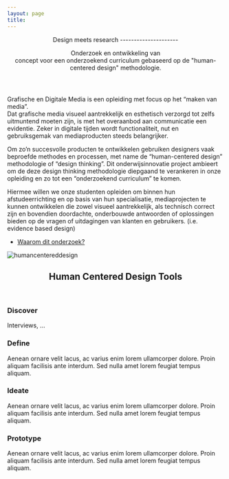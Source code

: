 ```yaml
---
layout: page
title: 
---
```


<!-- Banner -->
<section id="banner">
<div class="content">
<header markdown="1">
Design meets research
---------------------

Onderzoek en ontwikkeling van concept voor een onderzoekend curriculum gebaseerd op de "human-centered design" methodologie.

</header>
	
<div markdown="1">

Grafische en Digitale Media is een opleiding met focus op het “maken van media”.  
Dat grafische media visueel aantrekkelijk en esthetisch verzorgd tot zelfs uitmuntend moeten zijn, is met het overaanbod aan communicatie een evidentie. Zeker in digitale tijden wordt functionaliteit, nut en gebruiksgemak van mediaproducten steeds belangrijker.

Om zo’n succesvolle producten te ontwikkelen gebruiken designers vaak beproefde methodes en processen, met name de “human-centered design” methodologie of “design thinking”.
Dit onderwijsinnovatie project ambieert om de deze design thinking methodologie diepgaand te verankeren in onze opleiding en zo tot een “onderzoekend curriculum” te komen.

Hiermee willen we onze studenten opleiden om binnen hun afstudeerrichting en op basis van hun specialisatie, mediaprojecten te kunnen ontwikkelen die zowel visueel aantrekkelijk, als technisch correct zijn en bovendien doordachte, onderbouwde antwoorden of oplossingen bieden op de vragen of uitdagingen van klanten en gebruikers. (i.e. evidence based design)

</div>	
	
<ul class="actions">
<li><a href="{{ '/scope' | absolute_url }}" class="button big">Waarom dit onderzoek?</a></li>
</ul>

</div>
<span class="image object">
	<img src="{{ site.baseurl }}/assets/images/HCD-beeld.png" alt="humancentereddesign" />
</span>
</section>

<!-- Section -->
<section>
	<header class="major">
		<h2>Human Centered Design Tools</h2>
	</header>
	<div class="features">
		<article>
			<span class="icon fal fa-search"></span>
			<div class="content">
				<h3>Discover</h3>
				<p>Interviews, ...</p>
			</div>
		</article>
		<article>
			<span class="icon fal fa-gem"></span>
			<div class="content">
				<h3>Define</h3>
				<p>Aenean ornare velit lacus, ac varius enim lorem ullamcorper dolore. Proin aliquam facilisis ante interdum. Sed nulla amet lorem feugiat tempus aliquam.</p>
			</div>
		</article>
		<article>
			<span class="icon fal fa-lightbulb"></span>
			<div class="content">
				<h3>Ideate</h3>
				<p>Aenean ornare velit lacus, ac varius enim lorem ullamcorper dolore. Proin aliquam facilisis ante interdum. Sed nulla amet lorem feugiat tempus aliquam.</p>
			</div>
		</article>
		<article>
			<span class="icon fal fa-rocket"></span>
			<div class="content">
				<h3>Prototype</h3>
				<p>Aenean ornare velit lacus, ac varius enim lorem ullamcorper dolore. Proin aliquam facilisis ante interdum. Sed nulla amet lorem feugiat tempus aliquam.</p>
			</div>
		</article>
	</div>
</section>

<!-- Section -->
<!-- <section>
	<header class="major">
		<h2>Ipsum sed dolor</h2>
	</header>
	<div class="posts">
		<article>
			<a href="#" class="image"><img src="assets/images/pic01.jpg" alt="" /></a>
			<h3>Interdum aenean</h3>
			<p>Aenean ornare velit lacus, ac varius enim lorem ullamcorper dolore. Proin aliquam facilisis ante interdum. Sed nulla amet lorem feugiat tempus aliquam.</p>
			<ul class="actions">
				<li><a href="#" class="button">More</a></li>
			</ul>
		</article>
		<article>
			<a href="#" class="image"><img src="assets/images/pic02.jpg" alt="" /></a>
			<h3>Nulla amet dolore</h3>
			<p>Aenean ornare velit lacus, ac varius enim lorem ullamcorper dolore. Proin aliquam facilisis ante interdum. Sed nulla amet lorem feugiat tempus aliquam.</p>
			<ul class="actions">
				<li><a href="#" class="button">More</a></li>
			</ul>
		</article>
		<article>
			<a href="#" class="image"><img src="assets/images/pic03.jpg" alt="" /></a>
			<h3>Tempus ullamcorper</h3>
			<p>Aenean ornare velit lacus, ac varius enim lorem ullamcorper dolore. Proin aliquam facilisis ante interdum. Sed nulla amet lorem feugiat tempus aliquam.</p>
			<ul class="actions">
				<li><a href="#" class="button">More</a></li>
			</ul>
		</article>
		<article>
			<a href="#" class="image"><img src="assets/images/pic04.jpg" alt="" /></a>
			<h3>Sed etiam facilis</h3>
			<p>Aenean ornare velit lacus, ac varius enim lorem ullamcorper dolore. Proin aliquam facilisis ante interdum. Sed nulla amet lorem feugiat tempus aliquam.</p>
			<ul class="actions">
				<li><a href="#" class="button">More</a></li>
			</ul>
		</article>
		<article>
			<a href="#" class="image"><img src="assets/images/pic05.jpg" alt="" /></a>
			<h3>Feugiat lorem aenean</h3>
			<p>Aenean ornare velit lacus, ac varius enim lorem ullamcorper dolore. Proin aliquam facilisis ante interdum. Sed nulla amet lorem feugiat tempus aliquam.</p>
			<ul class="actions">
				<li><a href="#" class="button">More</a></li>
			</ul>
		</article>
		<article>
			<a href="#" class="image"><img src="assets/images/pic06.jpg" alt="" /></a>
			<h3>Amet varius aliquam</h3>
			<p>Aenean ornare velit lacus, ac varius enim lorem ullamcorper dolore. Proin aliquam facilisis ante interdum. Sed nulla amet lorem feugiat tempus aliquam.</p>
			<ul class="actions">
				<li><a href="#" class="button">More</a></li>
			</ul>
		</article>
	</div>
</section> -->
